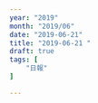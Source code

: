 ```yaml
---
year: "2019"
month: "2019/06"
date: "2019-06-21"
title: "2019-06-21 "
draft: true
tags: [
    "日報"
]

---
```


